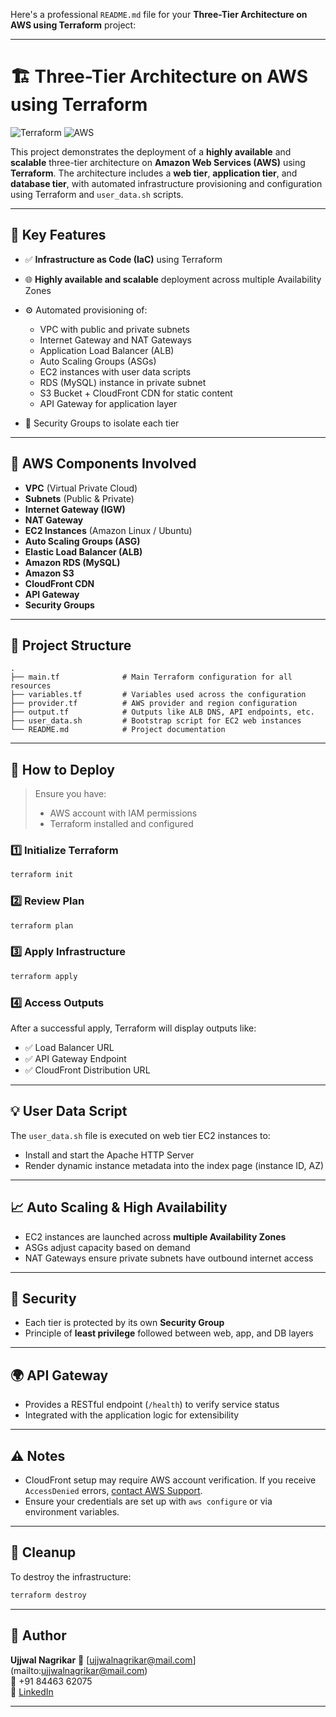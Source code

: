 Here's a professional `README.md` file for your **Three-Tier Architecture on AWS using Terraform** project:

---

# 🏗️ Three-Tier Architecture on AWS using Terraform


![Terraform](https://img.shields.io/badge/Terraform-1.0%2B-purple?logo=terraform)
![AWS](https://img.shields.io/badge/AWS-Cloud-orange?logo=amazon-aws)

This project demonstrates the deployment of a **highly available** and **scalable** three-tier architecture on **Amazon Web Services (AWS)** using **Terraform**. The architecture includes a **web tier**, **application tier**, and **database tier**, with automated infrastructure provisioning and configuration using Terraform and `user_data.sh` scripts.

---

## 📌 Key Features

* ✅ **Infrastructure as Code (IaC)** using Terraform
* 🌐 **Highly available and scalable** deployment across multiple Availability Zones
* ⚙️ Automated provisioning of:

  * VPC with public and private subnets
  * Internet Gateway and NAT Gateways
  * Application Load Balancer (ALB)
  * Auto Scaling Groups (ASGs)
  * EC2 instances with user data scripts
  * RDS (MySQL) instance in private subnet
  * S3 Bucket + CloudFront CDN for static content
  * API Gateway for application layer
* 🔐 Security Groups to isolate each tier

---

## 🧱 AWS Components Involved

* **VPC** (Virtual Private Cloud)
* **Subnets** (Public & Private)
* **Internet Gateway (IGW)**
* **NAT Gateway**
* **EC2 Instances** (Amazon Linux / Ubuntu)
* **Auto Scaling Groups (ASG)**
* **Elastic Load Balancer (ALB)**
* **Amazon RDS (MySQL)**
* **Amazon S3**
* **CloudFront CDN**
* **API Gateway**
* **Security Groups**

---

## 📂 Project Structure

```
.
├── main.tf              # Main Terraform configuration for all resources
├── variables.tf         # Variables used across the configuration
├── provider.tf          # AWS provider and region configuration
├── output.tf            # Outputs like ALB DNS, API endpoints, etc.
├── user_data.sh         # Bootstrap script for EC2 web instances
└── README.md            # Project documentation
```

---

## 🚀 How to Deploy

> Ensure you have:
>
> * AWS account with IAM permissions
> * Terraform installed and configured

### 1️⃣ Initialize Terraform

```bash
terraform init
```

### 2️⃣ Review Plan

```bash
terraform plan
```

### 3️⃣ Apply Infrastructure

```bash
terraform apply
```

### 4️⃣ Access Outputs

After a successful apply, Terraform will display outputs like:

* ✅ Load Balancer URL
* ✅ API Gateway Endpoint
* ✅ CloudFront Distribution URL

---

## 💡 User Data Script

The `user_data.sh` file is executed on web tier EC2 instances to:

* Install and start the Apache HTTP Server
* Render dynamic instance metadata into the index page (instance ID, AZ)

---

## 📈 Auto Scaling & High Availability

* EC2 instances are launched across **multiple Availability Zones**
* ASGs adjust capacity based on demand
* NAT Gateways ensure private subnets have outbound internet access

---

## 🔐 Security

* Each tier is protected by its own **Security Group**
* Principle of **least privilege** followed between web, app, and DB layers

---

## 🌍 API Gateway

* Provides a RESTful endpoint (`/health`) to verify service status
* Integrated with the application logic for extensibility

---

## ⚠️ Notes

* CloudFront setup may require AWS account verification. If you receive `AccessDenied` errors, [contact AWS Support](https://console.aws.amazon.com/support/home#/).
* Ensure your credentials are set up with `aws configure` or via environment variables.

---

## 🧹 Cleanup

To destroy the infrastructure:

```bash
terraform destroy
```

---

## 👤 Author

**Ujjwal Nagrikar**
📧 [ujjwalnagrikar@mail.com] <br> (mailto:ujjwalnagrikar@mail.com)  <br>
📱 +91 84463 62075 <br>
🔗 [LinkedIn](https://www.linkedin.com/in/ujjwal-nagrikar-2631aa273/)

---
